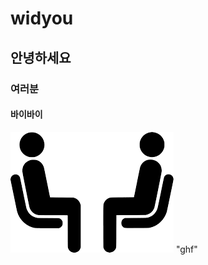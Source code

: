 # widyou  
## 안녕하세요
### 여러분
#### 바이바이
![gh](https://raw.githubusercontent.com/sallyjun08/widyou/master/%EB%8B%A4%EC%9A%B4%EB%A1%9C%EB%93%9C.png) "ghf"
